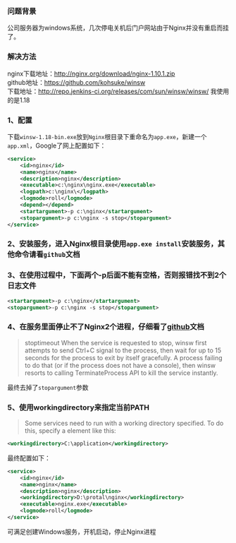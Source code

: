 ### 问题背景
公司服务器为windows系统，几次停电关机后门户网站由于Nginx并没有重启而挂了。

### 解决方法
nginx下载地址：http://nginx.org/download/nginx-1.10.1.zip<br>
github地址：https://github.com/kohsuke/winsw<br>
下载地址：http://repo.jenkins-ci.org/releases/com/sun/winsw/winsw/ 我使用的是1.18<br>

### 1、配置
下载`winsw-1.18-bin.exe`放到`Nginx`根目录下重命名为`app.exe`，新建一个`app.xml`，Google了网上配置如下：
```xml
<service>
    <id>nginx</id>
    <name>nginx</name>
    <description>nginx</description>
    <executable>c:\nginx\nginx.exe</executable>
    <logpath>c:\nginx\</logpath>
    <logmode>roll</logmode>
    <depend></depend>
    <startargument>-p c:\nginx</startargument>
    <stopargument>-p c:\nginx -s stop</stopargument>
</service>
```
### 2、安装服务，进入Nginx根目录使用`app.exe install`安装服务，其他命令请看`github`文档

### 3、在使用过程中，下面两个-p后面不能有空格，否则报错找不到2个日志文件
```xml
<startargument>-p c:\nginx</startargument>
<stopargument>-p c:\nginx -s stop</stopargument>
```

### 4、在服务里面停止不了Nginx2个进程，仔细看了[github](https://github.com/kohsuke/winsw#stoptimeout)文档
> stoptimeout
When the service is requested to stop, winsw first attempts to send Ctrl+C signal to the process, then wait for up to 15 seconds for the process to exit by itself gracefully. A process failing to do that (or if the process does not have a console), then winsw resorts to calling TerminateProcess API to kill the service instantly.

最终去掉了`stopargument`参数

### 5、使用workingdirectory来指定当前PATH
> Some services need to run with a working directory specified. To do this, specify a element like this:
```xml
<workingdirectory>C:\application</workingdirectory>
```

最终配置如下：
```xml
<service>
    <id>nginx</id>
    <name>nginx</name>
    <description>nginx</description>
    <workingdirectory>D:\protal\nginx</workingdirectory>
    <executable>nginx.exe</executable>
    <logmode>roll</logmode>
</service>
```
可满足创建Windows服务，开机启动，停止Nginx进程
